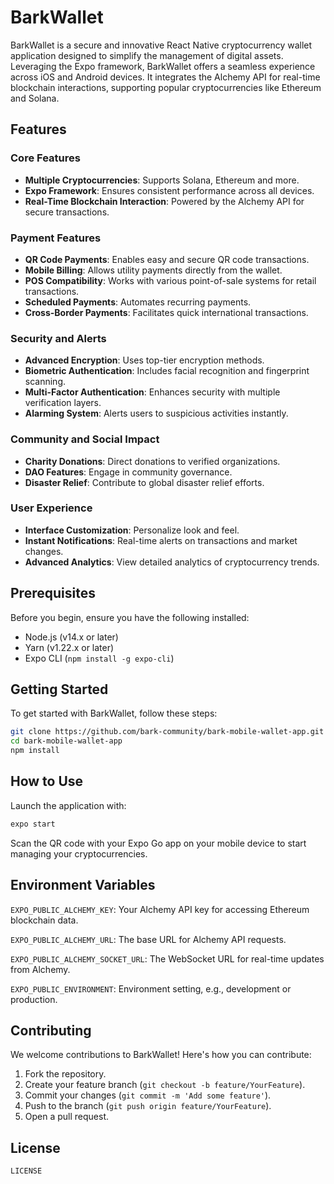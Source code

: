 # BarkWallet

BarkWallet is a secure and innovative React Native cryptocurrency wallet application designed to simplify the management of digital assets. Leveraging the Expo framework, BarkWallet offers a seamless experience across iOS and Android devices. It integrates the Alchemy API for real-time blockchain interactions, supporting popular cryptocurrencies like Ethereum and Solana.

## Features

### Core Features
- **Multiple Cryptocurrencies**: Supports Solana, Ethereum and more.
- **Expo Framework**: Ensures consistent performance across all devices.
- **Real-Time Blockchain Interaction**: Powered by the Alchemy API for secure transactions.

### Payment Features
- **QR Code Payments**: Enables easy and secure QR code transactions.
- **Mobile Billing**: Allows utility payments directly from the wallet.
- **POS Compatibility**: Works with various point-of-sale systems for retail transactions.
- **Scheduled Payments**: Automates recurring payments.
- **Cross-Border Payments**: Facilitates quick international transactions.

### Security and Alerts
- **Advanced Encryption**: Uses top-tier encryption methods.
- **Biometric Authentication**: Includes facial recognition and fingerprint scanning.
- **Multi-Factor Authentication**: Enhances security with multiple verification layers.
- **Alarming System**: Alerts users to suspicious activities instantly.

### Community and Social Impact
- **Charity Donations**: Direct donations to verified organizations.
- **DAO Features**: Engage in community governance.
- **Disaster Relief**: Contribute to global disaster relief efforts.

### User Experience
- **Interface Customization**: Personalize look and feel.
- **Instant Notifications**: Real-time alerts on transactions and market changes.
- **Advanced Analytics**: View detailed analytics of cryptocurrency trends.

## Prerequisites

Before you begin, ensure you have the following installed:

- Node.js (v14.x or later)
- Yarn (v1.22.x or later)
- Expo CLI (`npm install -g expo-cli`)

## Getting Started

To get started with BarkWallet, follow these steps:

```bash
git clone https://github.com/bark-community/bark-mobile-wallet-app.git
cd bark-mobile-wallet-app
npm install
```

## How to Use

Launch the application with:

```bash
expo start
```

Scan the QR code with your Expo Go app on your mobile device to start managing your cryptocurrencies.

## Environment Variables

`EXPO_PUBLIC_ALCHEMY_KEY`: Your Alchemy API key for accessing Ethereum blockchain data.

`EXPO_PUBLIC_ALCHEMY_URL`: The base URL for Alchemy API requests.

`EXPO_PUBLIC_ALCHEMY_SOCKET_URL`: The WebSocket URL for real-time updates from Alchemy.

`EXPO_PUBLIC_ENVIRONMENT`: Environment setting, e.g., development or production.

## Contributing

We welcome contributions to BarkWallet! Here's how you can contribute:

1. Fork the repository.
2. Create your feature branch (`git checkout -b feature/YourFeature`).
3. Commit your changes (`git commit -m 'Add some feature'`).
4. Push to the branch (`git push origin feature/YourFeature`).
5. Open a pull request.

## License

`LICENSE`
